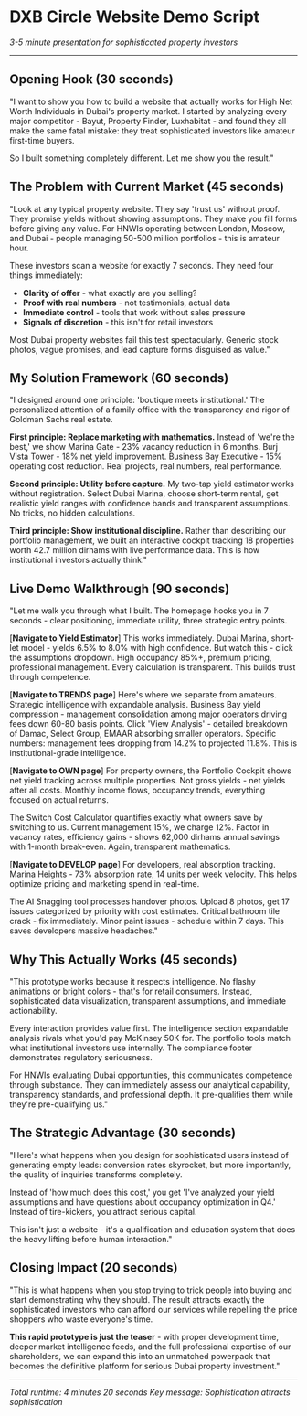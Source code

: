 # DXB Circle Website Demo Script
*3-5 minute presentation for sophisticated property investors*

---

## **Opening Hook (30 seconds)**

"I want to show you how to build a website that actually works for High Net Worth Individuals in Dubai's property market. I started by analyzing every major competitor - Bayut, Property Finder, Luxhabitat - and found they all make the same fatal mistake: they treat sophisticated investors like amateur first-time buyers.

So I built something completely different. Let me show you the result."

## **The Problem with Current Market (45 seconds)**

"Look at any typical property website. They say 'trust us' without proof. They promise yields without showing assumptions. They make you fill forms before giving any value. For HNWIs operating between London, Moscow, and Dubai - people managing 50-500 million portfolios - this is amateur hour.

These investors scan a website for exactly 7 seconds. They need four things immediately:
- **Clarity of offer** - what exactly are you selling?
- **Proof with real numbers** - not testimonials, actual data
- **Immediate control** - tools that work without sales pressure  
- **Signals of discretion** - this isn't for retail investors

Most Dubai property websites fail this test spectacularly. Generic stock photos, vague promises, and lead capture forms disguised as value."

## **My Solution Framework (60 seconds)**

"I designed around one principle: 'boutique meets institutional.' The personalized attention of a family office with the transparency and rigor of Goldman Sachs real estate.

**First principle: Replace marketing with mathematics.** Instead of 'we're the best,' we show Marina Gate - 23% vacancy reduction in 6 months. Burj Vista Tower - 18% net yield improvement. Business Bay Executive - 15% operating cost reduction. Real projects, real numbers, real performance.

**Second principle: Utility before capture.** My two-tap yield estimator works without registration. Select Dubai Marina, choose short-term rental, get realistic yield ranges with confidence bands and transparent assumptions. No tricks, no hidden calculations.

**Third principle: Show institutional discipline.** Rather than describing our portfolio management, we built an interactive cockpit tracking 18 properties worth 42.7 million dirhams with live performance data. This is how institutional investors actually think."

## **Live Demo Walkthrough (90 seconds)**

"Let me walk you through what I built. The homepage hooks you in 7 seconds - clear positioning, immediate utility, three strategic entry points.

[**Navigate to Yield Estimator**] This works immediately. Dubai Marina, short-let model - yields 6.5% to 8.0% with high confidence. But watch this - click the assumptions dropdown. High occupancy 85%+, premium pricing, professional management. Every calculation is transparent. This builds trust through competence.

[**Navigate to TRENDS page**] Here's where we separate from amateurs. Strategic intelligence with expandable analysis. Business Bay yield compression - management consolidation among major operators driving fees down 60-80 basis points. Click 'View Analysis' - detailed breakdown of Damac, Select Group, EMAAR absorbing smaller operators. Specific numbers: management fees dropping from 14.2% to projected 11.8%. This is institutional-grade intelligence.

[**Navigate to OWN page**] For property owners, the Portfolio Cockpit shows net yield tracking across multiple properties. Not gross yields - net yields after all costs. Monthly income flows, occupancy trends, everything focused on actual returns.

The Switch Cost Calculator quantifies exactly what owners save by switching to us. Current management 15%, we charge 12%. Factor in vacancy rates, efficiency gains - shows 62,000 dirhams annual savings with 1-month break-even. Again, transparent mathematics.

[**Navigate to DEVELOP page**] For developers, real absorption tracking. Marina Heights - 73% absorption rate, 14 units per week velocity. This helps optimize pricing and marketing spend in real-time.

The AI Snagging tool processes handover photos. Upload 8 photos, get 17 issues categorized by priority with cost estimates. Critical bathroom tile crack - fix immediately. Minor paint issues - schedule within 7 days. This saves developers massive headaches."

## **Why This Actually Works (45 seconds)**

"This prototype works because it respects intelligence. No flashy animations or bright colors - that's for retail consumers. Instead, sophisticated data visualization, transparent assumptions, and immediate actionability.

Every interaction provides value first. The intelligence section expandable analysis rivals what you'd pay McKinsey 50K for. The portfolio tools match what institutional investors use internally. The compliance footer demonstrates regulatory seriousness.

For HNWIs evaluating Dubai opportunities, this communicates competence through substance. They can immediately assess our analytical capability, transparency standards, and professional depth. It pre-qualifies them while they're pre-qualifying us."

## **The Strategic Advantage (30 seconds)**

"Here's what happens when you design for sophisticated users instead of generating empty leads: conversion rates skyrocket, but more importantly, the quality of inquiries transforms completely.

Instead of 'how much does this cost,' you get 'I've analyzed your yield assumptions and have questions about occupancy optimization in Q4.' Instead of tire-kickers, you attract serious capital.

This isn't just a website - it's a qualification and education system that does the heavy lifting before human interaction."

## **Closing Impact (20 seconds)**

"This is what happens when you stop trying to trick people into buying and start demonstrating why they should. The result attracts exactly the sophisticated investors who can afford our services while repelling the price shoppers who waste everyone's time.

**This rapid prototype is just the teaser** - with proper development time, deeper market intelligence feeds, and the full professional expertise of our shareholders, we can expand this into an unmatched powerpack that becomes the definitive platform for serious Dubai property investment."

---

*Total runtime: 4 minutes 20 seconds*
*Key message: Sophistication attracts sophistication*
